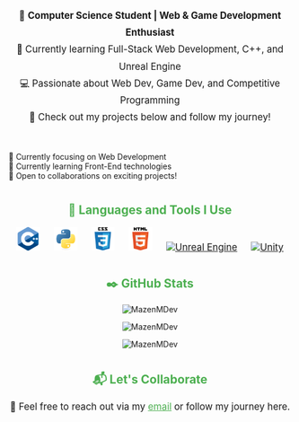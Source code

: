 <!-- Bio Section -->
<p style="text-align: center; font-size: 1.2em; line-height: 1.8;">
🚀 <strong>Computer Science Student | Web & Game Development Enthusiast</strong><br>
🌱 Currently learning Full-Stack Web Development, C++, and Unreal Engine<br>
💻 Passionate about Web Dev, Game Dev, and Competitive Programming<br>
📌 Check out my projects below and follow my journey!<br><br>
  
🔭 Currently focusing on Web Development<br>
🌱 Currently learning Front-End technologies<br>
👯 Open to collaborations on exciting projects!
</p>
  
  <!-- Languages & Tools Section -->
  <h2 style="text-align: center; font-size: 1.5em; margin-top: 40px; color: #4CAF50;">🚀 Languages and Tools I Use</h2>
  <p style="text-align: center; font-size: 1.2em;">
    <a target="_blank" href="https://www.cplusplus.com/"><img src="https://raw.githubusercontent.com/devicons/devicon/master/icons/cplusplus/cplusplus-original.svg" alt="C++" width="42" height="42" style="margin: 0 10px;" /></a>
    <a target="_blank" href="https://www.python.org/"><img src="https://raw.githubusercontent.com/devicons/devicon/master/icons/python/python-original.svg" alt="Python" width="42" height="42" style="margin: 0 10px;" /></a>
    <a target="_blank" href="https://www.w3.org/Style/CSS/"><img src="https://raw.githubusercontent.com/devicons/devicon/master/icons/css3/css3-original-wordmark.svg" alt="CSS" width="42" height="42" style="margin: 0 10px;" /></a>
    <a target="_blank" href="https://developer.mozilla.org/en-US/docs/Web/HTML"><img src="https://raw.githubusercontent.com/devicons/devicon/master/icons/html5/html5-original-wordmark.svg" alt="HTML" width="42" height="42" style="margin: 0 10px;" /></a>
    <a target="_blank" href="https://www.unrealengine.com/"><img src="https://raw.githubusercontent.com/kenangundogan/fontisto/036b7eca71aab1bef8e6a0518f7329f13ed62f6b/icons/svg/brand/unreal-engine.svg" alt="Unreal Engine" width="42" height="42" style="margin: 0 10px;" /></a>
    <a target="_blank" href="https://unity.com/"><img src="https://www.vectorlogo.zone/logos/unity3d/unity3d-icon.svg" alt="Unity" width="42" height="42" style="margin: 0 10px;" /></a>
  </p>
  
  <!-- GitHub Stats Section -->
  <h2 style="text-align: center; font-size: 1.5em; margin-top: 40px; color: #4CAF50;">✒️ GitHub Stats</h2>
  <p style="text-align: center;">
    <img src="https://github-readme-stats.vercel.app/api?username=MazenMDev&show_icons=true&locale=en" alt="MazenMDev" />
  </p>
  <p style="text-align: center;">
    <img src="https://github-readme-streak-stats.herokuapp.com/?user=MazenMDev" alt="MazenMDev" />
  </p>
  <p style="text-align: center;">
    <img src="https://github-profile-trophy.vercel.app/?username=MazenMDev" alt="MazenMDev" />
  </p>
  
<!-- Contact or Collaboration Section -->
<h2 style="text-align: center; font-size: 1.5em; margin-top: 40px; color: #4CAF50;">📬 Let's Collaborate</h2>
<p style="text-align: center; font-size: 1.2em;">
  📧 Feel free to reach out via my <a href="mailto:mazen.m.mahmoud0@gmail.com" style="color: #4CAF50;">email</a> or follow my journey here.
</p>
  
